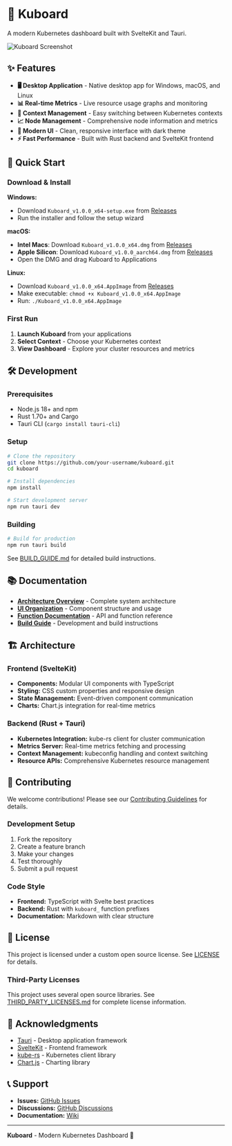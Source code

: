 # 🚢 Kuboard

A modern Kubernetes dashboard built with SvelteKit and Tauri.

![Kuboard Screenshot](https://via.placeholder.com/800x400/1a1a1a/10b981?text=Kuboard+Kubernetes+Dashboard)

## ✨ Features

- **🖥️ Desktop Application** - Native desktop app for Windows, macOS, and Linux
- **📊 Real-time Metrics** - Live resource usage graphs and monitoring
- **🔄 Context Management** - Easy switching between Kubernetes contexts
- **📈 Node Management** - Comprehensive node information and metrics
- **🎨 Modern UI** - Clean, responsive interface with dark theme
- **⚡ Fast Performance** - Built with Rust backend and SvelteKit frontend

## 🚀 Quick Start

### Download & Install

**Windows:**
- Download `Kuboard_v1.0.0_x64-setup.exe` from [Releases](https://github.com/LizardFromStateFarm/Kuboard/releases)
- Run the installer and follow the setup wizard

**macOS:**
- **Intel Macs**: Download `Kuboard_v1.0.0_x64.dmg` from [Releases](https://github.com/LizardFromStateFarm/Kuboard/releases)
- **Apple Silicon**: Download `Kuboard_v1.0.0_aarch64.dmg` from [Releases](https://github.com/LizardFromStateFarm/Kuboard/releases)
- Open the DMG and drag Kuboard to Applications

**Linux:**
- Download `Kuboard_v1.0.0_x64.AppImage` from [Releases](https://github.com/LizardFromStateFarm/Kuboard/releases)
- Make executable: `chmod +x Kuboard_v1.0.0_x64.AppImage`
- Run: `./Kuboard_v1.0.0_x64.AppImage`

### First Run

1. **Launch Kuboard** from your applications
2. **Select Context** - Choose your Kubernetes context
3. **View Dashboard** - Explore your cluster resources and metrics

## 🛠️ Development

### Prerequisites

- Node.js 18+ and npm
- Rust 1.70+ and Cargo
- Tauri CLI (`cargo install tauri-cli`)

### Setup

```bash
# Clone the repository
git clone https://github.com/your-username/kuboard.git
cd kuboard

# Install dependencies
npm install

# Start development server
npm run tauri dev
```

### Building

```bash
# Build for production
npm run tauri build
```

See [BUILD_GUIDE.md](BUILD_GUIDE.md) for detailed build instructions.

## 📚 Documentation

- **[Architecture Overview](ARCHITECTURE_OVERVIEW.md)** - Complete system architecture
- **[UI Organization](UI_ORGANIZATION_GUIDE.md)** - Component structure and usage
- **[Function Documentation](FUNCTION_DOCUMENTATION.md)** - API and function reference
- **[Build Guide](BUILD_GUIDE.md)** - Development and build instructions

## 🏗️ Architecture

### Frontend (SvelteKit)
- **Components:** Modular UI components with TypeScript
- **Styling:** CSS custom properties and responsive design
- **State Management:** Event-driven component communication
- **Charts:** Chart.js integration for real-time metrics

### Backend (Rust + Tauri)
- **Kubernetes Integration:** kube-rs client for cluster communication
- **Metrics Server:** Real-time metrics fetching and processing
- **Context Management:** kubeconfig handling and context switching
- **Resource APIs:** Comprehensive Kubernetes resource management

## 🤝 Contributing

We welcome contributions! Please see our [Contributing Guidelines](CONTRIBUTING.md) for details.

### Development Setup

1. Fork the repository
2. Create a feature branch
3. Make your changes
4. Test thoroughly
5. Submit a pull request

### Code Style

- **Frontend:** TypeScript with Svelte best practices
- **Backend:** Rust with `kuboard_` function prefixes
- **Documentation:** Markdown with clear structure

## 📄 License

This project is licensed under a custom open source license. See [LICENSE](LICENSE) for details.

### Third-Party Licenses

This project uses several open source libraries. See [THIRD_PARTY_LICENSES.md](THIRD_PARTY_LICENSES.md) for complete license information.

## 🙏 Acknowledgments

- [Tauri](https://tauri.app/) - Desktop application framework
- [SvelteKit](https://kit.svelte.dev/) - Frontend framework
- [kube-rs](https://kube.rs/) - Kubernetes client library
- [Chart.js](https://www.chartjs.org/) - Charting library

## 📞 Support

- **Issues:** [GitHub Issues](https://github.com/your-username/kuboard/issues)
- **Discussions:** [GitHub Discussions](https://github.com/your-username/kuboard/discussions)
- **Documentation:** [Wiki](https://github.com/your-username/kuboard/wiki)

---

**Kuboard** - Modern Kubernetes Dashboard 🚢
